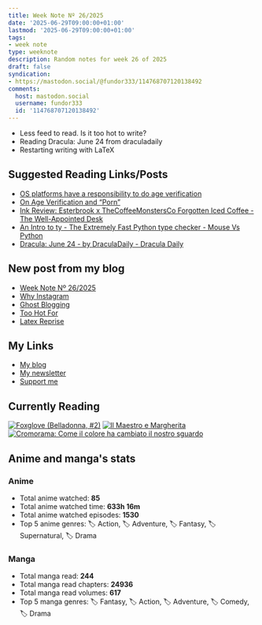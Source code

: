 ```yaml
---
title: Week Note Nº 26/2025
date: '2025-06-29T09:00:00+01:00'
lastmod: '2025-06-29T09:00:00+01:00'
tags:
- week note
type: weeknote
description: Random notes for week 26 of 2025
draft: false
syndication:
- https://mastodon.social/@fundor333/114768707120138492
comments:
  host: mastodon.social
  username: fundor333
  id: '114768707120138492'
---
```


- Less feed to read. Is it too hot to write?
- Reading Dracula: June 24 from draculadaily
- Restarting writing with LaTeX

## Suggested Reading Links/Posts
- [OS platforms have a responsibility to do age verification](https://json.blog/2024/09/03/os-platforms-have.html?utm_source=fundor333.com)
- [On Age Verification and “Porn”](https://json.blog/2025/06/27/on-age-verification-and-porn.html?utm_source=fundor333.com)
- [Ink Review: Esterbrook x TheCoffeeMonstersCo Forgotten Iced Coffee - The Well-Appointed Desk](https://www.wellappointeddesk.com/2025/06/ink-review-esterbrook-x-thecoffeemonstersco-forgotten-iced-coffee/?utm_source=fundor333.com)
- [An Intro to ty - The Extremely Fast Python type checker - Mouse Vs Python](https://www.blog.pythonlibrary.org/2025/06/25/an-intro-to-ty-the-extremely-fast-python-type-checker/?utm_source=fundor333.com)
- [Dracula: June 24 - by DraculaDaily - Dracula Daily](https://draculadaily.substack.com/p/dracula-june-24-623?utm_source=fundor333.com)
## New post from my blog
- [Week Note Nº 26/2025](https://fundor333.com/weeknotes/2025/26/?utm_source=fundor333.com)
- [Why Instagram](https://fundor333.com/micro/2025/06/why-instagram/?utm_source=fundor333.com)
- [Ghost Blogging](https://fundor333.com/micro/2025/06/ghost-blogging/?utm_source=fundor333.com)
- [Too Hot For](https://fundor333.com/micro/2025/06/too-hot-for/?utm_source=fundor333.com)
- [Latex Reprise](https://fundor333.com/micro/2025/06/latex-reprise/?utm_source=fundor333.com)

## My Links
- [My blog](https://www.fundor333.com)
- [My newsletter](https://newsletter.digitaltearoom.com)
- [Support me](https://ko-fi.com/fundor333)

## Currently Reading
[![Foxglove (Belladonna, #2)](https://i.gr-assets.com/images/S/compressed.photo.goodreads.com/books/1714663422l/211170617._SX98_.jpg)](https://www.goodreads.com/review/show/7583111149?utm_medium=api&utm_source=rss) [![Il Maestro e Margherita](https://i.gr-assets.com/images/S/compressed.photo.goodreads.com/books/1449182290l/28095021._SX98_.jpg)](https://www.goodreads.com/review/show/7613476820?utm_medium=api&utm_source=rss) [![Cromorama: Come il colore ha cambiato il nostro sguardo](https://i.gr-assets.com/images/S/compressed.photo.goodreads.com/books/1505808761l/36266532._SX98_.jpg)](https://www.goodreads.com/review/show/5993206761?utm_medium=api&utm_source=rss)

## Anime and manga's stats

### **Anime**
- Total anime watched: **85**
- Total anime watched time: **633h 16m**
- Total anime watched episodes: **1530**
- Top 5 anime genres: 🏷️ Action, 🏷️ Adventure, 🏷️ Fantasy, 🏷️ Supernatural, 🏷️ Drama

### **Manga**
- Total manga read: **244**
- Total manga read chapters: **24936**
- Total manga read volumes: **617**
- Top 5 manga genres: 🏷️ Fantasy, 🏷️ Action, 🏷️ Adventure, 🏷️ Comedy, 🏷️ Drama
